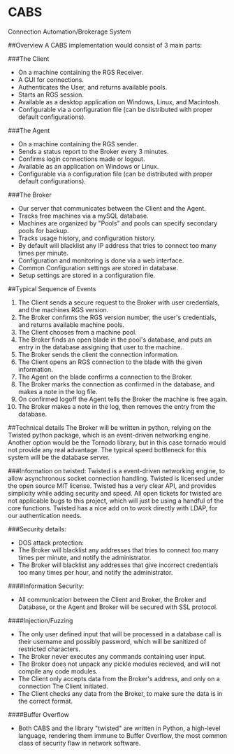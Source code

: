 # CABS
Connection Automation/Brokerage System

##Overview
A CABS implementation would consist of 3 main parts:

###The Client
- On a machine containing the RGS Receiver.
- A GUI for connections.
- Authenticates the User, and returns available pools.
- Starts an RGS session.
- Available as a desktop application on Windows, Linux, and Macintosh.
- Configurable via a configuration file (can be distributed with proper default configurations).

###The Agent
- On a machine containing the RGS sender.
- Sends a status report to the Broker every 3 minutes.
- Confirms login connections made or logout.
- Available as an application on Windows or Linux.
- Configurable via a configuration file (can be distributed with proper default configurations).

###The Broker
- Our server that communicates between the Client and the Agent.
- Tracks free machines via a mySQL database.
- Machines are organized by "Pools" and pools can specify secondary pools for backup.
- Tracks usage history, and configuration history.
- By default will blacklist any IP address that tries to connect too many times per minute.
- Configuration and monitoring is done via a web interface.
- Common Configuration settings are stored in database.
- Setup settings are stored in a configuration file.


##Typical Sequence of Events
1. The Client sends a secure request to the Broker with user credentials, and the machines RGS version.
2. The Broker confirms the RGS version number, the user's credentials, and returns available machine pools.
3. The Client chooses from a machine pool.
4. The Broker finds an open blade in the pool's database, and puts an entry in the database assigning that user to the machine.
5. The Broker sends the client the connection information.
6. The Client opens an RGS connection to the blade with the given information.
7. The Agent on the blade confirms a connection to the Broker.
8. The Broker marks the connection as confirmed in the database, and makes a note in the log file.
9. On confirmed logoff the Agent tells the Broker the machine is free again.
10. The Broker makes a note in the log, then removes the entry from the database.


##Technical details
The Broker will be written in python, relying on the Twisted python package, which is an event-driven networking engine.
Another option would be the Tornado library, but in this case tornado would not provide any real advantage.
The typical speed bottleneck for this system will be the database server.

###Information on twisted:
Twisted is a event-driven networking engine, to allow asynchronous socket connection handling.
Twisted is licensed under the open source MIT license.
Twisted has a very clear API, and provides simplicity while adding security and speed.
All open tickets for twisted are not applicable bugs to this project, which will just be using a handful of the core functions.
Twisted has a nice add on to work directly with LDAP, for our authentication needs.

###Security details:
- DOS attack protection:
- The Broker will blacklist any addresses that tries to connect too many times per minute, and notify the administrator.
- The Broker will blacklist any addresses that give incorrect credentials too many times per hour, and notify the administrator.

####Information Security:
- All communication between the Client and Broker, the Broker and Database, or the Agent and Broker will be secured with SSL protocol.

####Injection/Fuzzing
- The only user defined input that will be processed in a database call is their username and possibly password, which will be sanitized of restricted characters.
- The Broker never executes any commands containing user input.
- The Broker does not unpack any pickle modules recieved, and will not compile any code modules.
- The Client only accepts data from the Broker's address, and only on a connection The Client initiated.
- The Client checks any data from the Broker, to make sure the data is in the correct format.

####Buffer Overflow
- Both CABS and the library "twisted" are written in Python, a high-level language, rendering them immune to Buffer Overflow, the most common class of security flaw in network software.
